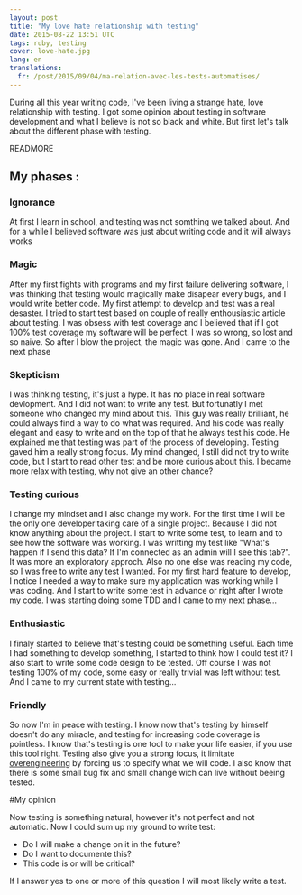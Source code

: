 ```yaml
---
layout: post
title: "My love hate relationship with testing"
date: 2015-08-22 13:51 UTC
tags: ruby, testing
cover: love-hate.jpg
lang: en
translations: 
  fr: /post/2015/09/04/ma-relation-avec-les-tests-automatises/
---
```

During all this year writing code, I've been living a strange hate, love relationship with testing. I got some opinion about testing in software development and what I believe is not so black and white. 
But first let's talk about the different phase with testing. 

READMORE
## My phases :
### Ignorance
At first I learn in school, and testing was not somthing we talked about. And for a while I believed software was just about writing code and it will always works

### Magic
After my first fights with programs and my first failure delivering software, I was thinking that testing would magically make disapear every bugs, and I would write better code. 
My first attempt to develop and test was a real desaster. I tried to start test based on couple of really enthousiastic article about testing. I was obsess with test coverage and I believed that if I got 100% test coverage my software will be perfect.
I was so wrong, so lost and so naive. So after I blow the project, the magic was gone. And I came to the next phase

### Skepticism
I was thinking testing, it's just a hype. It has no place in real software devlopment. And I did not want to write any test. But fortunatly I met someone who changed my mind about this. 
This guy was really brilliant, he could always find a way to do what was required. And his code was really elegant and easy to write and on the top of that he always test his code. 
He explained me that testing was part of the process of developing. Testing gaved him a really strong focus. My mind changed, I still did not try to write code, but I start to read other test and be more curious about this. 
I became more relax with testing, why not give an other chance?

### Testing curious

I change my mindset and I also change my work. For the first time I will be the only one developer taking care of a single project. Because I did not know anything about the project. I start to write some test, to learn and to see how the software was working. 
I was writting my test like "What's happen if I send this data? If I'm connected as an admin will I see this tab?". It was more an exploratory approch. Also no one else was reading my code, so I was free to write any test I wanted. For my first hard feature to develop, I notice I needed a way to make sure my application was working while I was coding. And I start to write some test in advance or right after I wrote my code. 
I was starting doing some TDD and I came to my next phase...

### Enthusiastic
I finaly started to believe that's testing could be something useful. Each time I had something to develop something, I started to think how I could test it? I also start to write some code design to be tested. Off course I was not testing 100% of my code, some easy or really trivial was left without test.
And I came to my current state with testing...

### Friendly
So now I'm in peace with testing. I know now that's testing by himself doesn't do any miracle, and testing for increasing code coverage is pointless.
I know that's testing is one tool to make your life easier, if you use this tool right. Testing also give you a strong focus, it limitate [overengineering](https://www.wikiwand.com/en/Overengineering) by forcing us to specify what we will code. I also know that there is some small bug fix and small change wich can live without beeing tested. 

#My opinion

Now testing is something natural, however it's not perfect and not automatic. Now I could sum up my ground to write test: 

 - Do I will make a change on it in the future?
 - Do I want to documente this?
 - This code is or will be critical?

If I answer yes to one or more of this question I will most likely write a test. 
